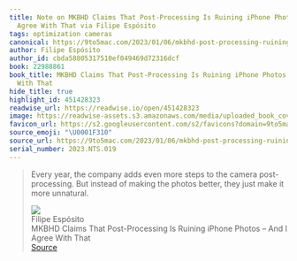 ```yaml
---
title: Note on MKBHD Claims That Post-Processing Is Ruining iPhone Photos – And I
  Agree With That via Filipe Espósito
tags: optimization cameras
canonical: https://9to5mac.com/2023/01/06/mkbhd-post-processing-ruining-iphone-photos/
author: Filipe Espósito
author_id: cbda58805317510ef049469d72316dcf
book: 22988861
book_title: MKBHD Claims That Post-Processing Is Ruining iPhone Photos – And I Agree
  With That
hide_title: true
highlight_id: 451428323
readwise_url: https://readwise.io/open/451428323
image: https://readwise-assets.s3.amazonaws.com/media/uploaded_book_covers/profile_265723/iPhone-14-Pro-Max-camera-2.webp
favicon_url: https://s2.googleusercontent.com/s2/favicons?domain=9to5mac.com
source_emoji: "\U0001F310"
source_url: https://9to5mac.com/2023/01/06/mkbhd-post-processing-ruining-iphone-photos/#:~:text=Every%20year%2C%20the,it%20more%20unnatural.
serial_number: 2023.NTS.019
---
```

> Every year, the company adds even more steps to the camera post-processing. But instead of making the photos better, they just make it more unnatural.
> <div class="quoteback-footer"><div class="quoteback-avatar"><img class="mini-favicon" src="https://s2.googleusercontent.com/s2/favicons?domain=9to5mac.com"></div><div class="quoteback-metadata"><div class="metadata-inner"><span style="display:none">FROM:</span><div aria-label="Filipe Espósito" class="quoteback-author"> Filipe Espósito</div><div aria-label="MKBHD Claims That Post-Processing Is Ruining iPhone Photos – And I Agree With That" class="quoteback-title"> MKBHD Claims That Post-Processing Is Ruining iPhone Photos – And I Agree With That</div></div></div><div class="quoteback-backlink"><a target="_blank" aria-label="go to the full text of this quotation" rel="noopener" href="https://9to5mac.com/2023/01/06/mkbhd-post-processing-ruining-iphone-photos/#:~:text=Every%20year%2C%20the,it%20more%20unnatural." class="quoteback-arrow"> Source</a></div></div>